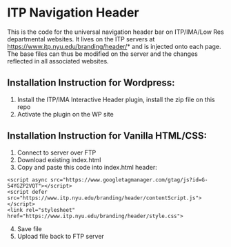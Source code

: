 # ITP Navigation Header
This is the code for the universal navigation header bar on ITP/IMA/Low Res departmental websites. It lives on the ITP servers at https://www.itp.nyu.edu/branding/header/* and is injected onto each page. The base files can thus be modified on the server and the changes reflected in all associated websites.

## Installation Instruction for Wordpress:
1. Install the ITP/IMA Interactive Header plugin, install the zip file on this repo
2. Activate the plugin on the WP site

## Installation Instruction for Vanilla HTML/CSS:
1. Connect to server over FTP
2. Download existing index.html
3. Copy and paste this code into index.html header:
```
<script async src="https://www.googletagmanager.com/gtag/js?id=G-54YGZP2VQT"></script>
<script defer src="https://www.itp.nyu.edu/branding/header/contentScript.js"></script>
<link rel="stylesheet" href="https://www.itp.nyu.edu/branding/header/style.css">
```
4. Save file
5. Upload file back to FTP server
